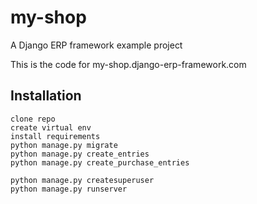 # my-shop
A Django ERP framework example project 


This is the code for my-shop.django-erp-framework.com

## Installation

```
clone repo
create virtual env
install requirements 
python manage.py migrate 
python manage.py create_entries
python manage.py create_purchase_entries

python manage.py createsuperuser
python manage.py runserver

```

